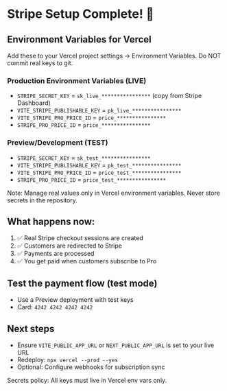 # Stripe Setup Complete! 🎉

## Environment Variables for Vercel

Add these to your Vercel project settings → Environment Variables. Do NOT commit real keys to git.

### Production Environment Variables (LIVE)
- `STRIPE_SECRET_KEY` = `sk_live_****************` (copy from Stripe Dashboard)
- `VITE_STRIPE_PUBLISHABLE_KEY` = `pk_live_****************`
- `VITE_STRIPE_PRO_PRICE_ID` = `price_****************`
- `STRIPE_PRO_PRICE_ID` = `price_****************`

### Preview/Development (TEST)
- `STRIPE_SECRET_KEY` = `sk_test_****************`
- `VITE_STRIPE_PUBLISHABLE_KEY` = `pk_test_****************`
- `VITE_STRIPE_PRO_PRICE_ID` = `price_test_****************`
- `STRIPE_PRO_PRICE_ID` = `price_test_****************`

Note: Manage real values only in Vercel environment variables. Never store secrets in the repository.

## What happens now:

1. ✅ Real Stripe checkout sessions are created
2. ✅ Customers are redirected to Stripe
3. ✅ Payments are processed
4. ✅ You get paid when customers subscribe to Pro

## Test the payment flow (test mode)
- Use a Preview deployment with test keys
- Card: `4242 4242 4242 4242`

## Next steps
- Ensure `VITE_PUBLIC_APP_URL` or `NEXT_PUBLIC_APP_URL` is set to your live URL
- Redeploy: `npx vercel --prod --yes`
- Optional: Configure webhooks for subscription sync

Secrets policy: All keys must live in Vercel env vars only. 